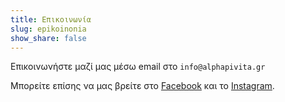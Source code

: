 ```yaml
---
title: Επικοινωνία
slug: epikoinonia
show_share: false
---
```


Επικοινωνήστε μαζί μας μέσω email στο `info@alphapivita.gr`<!-- ή τηλεφωνικά στο *210 44 00 444*. -->

Μπορείτε επίσης να μας βρείτε στο [Facebook](https://www.facebook.com/%CE%91%CE%BD%CE%BF%CE%B9%CE%BA%CF%84%CE%AE-%CE%A0%CE%B1%CE%B9%CE%B4%CE%B9%CE%BA%CE%AE-%CE%92%CE%B9%CE%B2%CE%BB%CE%B9%CE%BF%CE%B8%CE%AE%CE%BA%CE%B7-289295551733297/) και το [Instagram](https://www.instagram.com/alphapivita/).